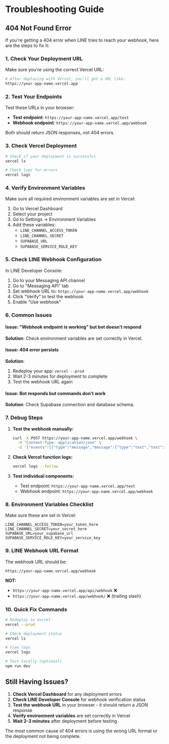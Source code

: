 # Troubleshooting Guide

## 404 Not Found Error

If you're getting a 404 error when LINE tries to reach your webhook, here are the steps to fix it:

### 1. Check Your Deployment URL

Make sure you're using the correct Vercel URL:

```bash
# After deploying with Vercel, you'll get a URL like:
https://your-app-name.vercel.app
```

### 2. Test Your Endpoints

Test these URLs in your browser:

- **Test endpoint**: `https://your-app-name.vercel.app/test`
- **Webhook endpoint**: `https://your-app-name.vercel.app/webhook`

Both should return JSON responses, not 404 errors.

### 3. Check Vercel Deployment

```bash
# Check if your deployment is successful
vercel ls

# Check logs for errors
vercel logs
```

### 4. Verify Environment Variables

Make sure all required environment variables are set in Vercel:

1. Go to Vercel Dashboard
2. Select your project
3. Go to Settings → Environment Variables
4. Add these variables:
   - `LINE_CHANNEL_ACCESS_TOKEN`
   - `LINE_CHANNEL_SECRET`
   - `SUPABASE_URL`
   - `SUPABASE_SERVICE_ROLE_KEY`

### 5. Check LINE Webhook Configuration

In LINE Developer Console:

1. Go to your Messaging API channel
2. Go to "Messaging API" tab
3. Set webhook URL to: `https://your-app-name.vercel.app/webhook`
4. Click "Verify" to test the webhook
5. Enable "Use webhook"

### 6. Common Issues

#### Issue: "Webhook endpoint is working" but bot doesn't respond

**Solution**: Check environment variables are set correctly in Vercel.

#### Issue: 404 error persists

**Solution**: 
1. Redeploy your app: `vercel --prod`
2. Wait 2-3 minutes for deployment to complete
3. Test the webhook URL again

#### Issue: Bot responds but commands don't work

**Solution**: Check Supabase connection and database schema.

### 7. Debug Steps

1. **Test the webhook manually:**
   ```bash
   curl -X POST https://your-app-name.vercel.app/webhook \
     -H "Content-Type: application/json" \
     -d '{"events":[{"type":"message","message":{"type":"text","text":"test"},"replyToken":"test"}]}'
   ```

2. **Check Vercel function logs:**
   ```bash
   vercel logs --follow
   ```

3. **Test individual components:**
   - Test endpoint: `https://your-app-name.vercel.app/test`
   - Webhook endpoint: `https://your-app-name.vercel.app/webhook`

### 8. Environment Variables Checklist

Make sure these are set in Vercel:

```env
LINE_CHANNEL_ACCESS_TOKEN=your_token_here
LINE_CHANNEL_SECRET=your_secret_here
SUPABASE_URL=your_supabase_url
SUPABASE_SERVICE_ROLE_KEY=your_service_key
```

### 9. LINE Webhook URL Format

The webhook URL should be:
```
https://your-app-name.vercel.app/webhook
```

**NOT:**
- `https://your-app-name.vercel.app/api/webhook` ❌
- `https://your-app-name.vercel.app/webhook/` ❌ (trailing slash)

### 10. Quick Fix Commands

```bash
# Redeploy to Vercel
vercel --prod

# Check deployment status
vercel ls

# View logs
vercel logs

# Test locally (optional)
npm run dev
```

## Still Having Issues?

1. **Check Vercel Dashboard** for any deployment errors
2. **Check LINE Developer Console** for webhook verification status
3. **Test the webhook URL** in your browser - it should return a JSON response
4. **Verify environment variables** are set correctly in Vercel
5. **Wait 2-3 minutes** after deployment before testing

The most common cause of 404 errors is using the wrong URL format or the deployment not being complete.
